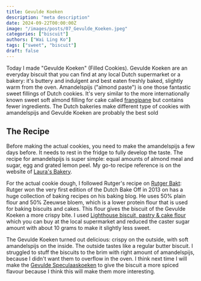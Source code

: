 ```yaml
---
title: Gevulde Koeken
description: "meta description"
date: 2024-09-22T00:00:00Z
image: "/images/posts/07_Gevulde_Koeken.jpeg"
categories: ["biscuit"]
authors: ["Wai Ling Ko"]
tags: ["sweet", "biscuit"]
draft: false
---
```

Today I made "Gevulde Koeken" (Filled Cookies). Gevulde Koeken are an everyday biscuit that you can find at any local Dutch supermarket or a bakery: it's buttery and indulgent and best eaten freshly baked, slightly warm from the oven. Amandelspijs ("almond paste") is one those fantastic sweet fillings of Dutch cookies. It's very similar to the more internationally known sweet soft almond filling for cake called <a href="https://www.marthastewart.com/1541134/frangipane-explained-essential-baking-ingredient#:~:text=Frangipane%20is%20a%20mixture%20of,making%20a%20simple%20cookie%20batter" target="_blank"> frangipane</a> but contains fewer ingredients. The Dutch bakeries make different type of cookies with amandelspijs and Gevulde Koeken are probably the best sold 

## The Recipe   
Before making the actual cookies, you need to make the amandelspijs a few days before. It needs to rest in the fridge to fully develop the taste. The recipe for amandelspijs is super simple: equal amounts of almond meal and sugar, egg and grated lemon peel. My go-to recipe reference is on the website of <a href="https://www.laurasbakery.nl/zelf-amandelspijs-maken/" target="_blank"> Laura's Bakery</a>.

For the actual cookie dough, I followed Rutger's recipe on  <a href="https://rutgerbakt.nl/koek-recepten/gevulde-koeken-recept/)" target="_blank"> Rutger Bakt</a>: Rutger won the very first edition of the Dutch Bake Off in 2013 on has a huge collection of baking recipes on his baking blog. He uses 50% plain flour and 50% Zeeuwse bloem, which is a lower protein flour that is used for baking biscuits and cakes. This flour gives the biscuit of the Gevulde Koeken a more crispy bite. I used <a href="https://www.lighthousebaking.com.au/products/lighthouse-biscuit%2C-pastry-%26-cake" target="_blank"> Lighthouse biscuit, pastry & cake flour</a> which you can buy at the local supermarket and reduced the caster sugar amount with about 10 grams to make it slightly less sweet.

The Gevulde Koeken turned out delicious: crispy on the outside, with soft amandelspijs on the inside. The outside tastes like a regular butter biscuit. I struggled to stuff the biscuits to the brim with right amount of amandelspijs, because I didn't want them to overflow in the oven. I think next time I will make the <a href="https://rutgerbakt.nl/sinterklaas-recepten/gevulde-speculaaskoeken-recept/" target="_blank"> Gevulde Speculaaskoeken</a> to give the biscuit a more spiced flavour because I think this will make them more interesting.

